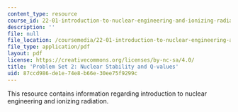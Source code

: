 ```yaml
---
content_type: resource
course_id: 22-01-introduction-to-nuclear-engineering-and-ionizing-radiation-fall-2015
description: ''
file: null
file_location: /coursemedia/22-01-introduction-to-nuclear-engineering-and-ionizing-radiation-fall-2015/87ccd986de1e74e8b66e30ee75f9299c_MIT22_01F15_ps2.pdf
file_type: application/pdf
layout: pdf
license: https://creativecommons.org/licenses/by-nc-sa/4.0/
title: 'Problem Set 2: Nuclear Stability and Q-values'
uid: 87ccd986-de1e-74e8-b66e-30ee75f9299c
---
```

This resource contains information regarding introduction to nuclear engineering and ionizing radiation.
